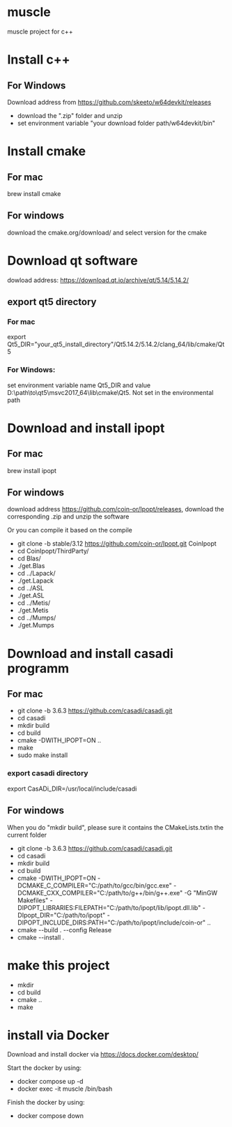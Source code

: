 # muscle
muscle project for c++

# Install c++

## For Windows
Download address from https://github.com/skeeto/w64devkit/releases
* download the ".zip" folder and unzip
* set environment variable "your download folder path/w64devkit/bin"

# Install cmake

## For mac

brew install cmake

## For windows

download the cmake.org/download/ and select version for the cmake

# Download qt software
dowload address: https://download.qt.io/archive/qt/5.14/5.14.2/

## export qt5 directory

### For mac
export Qt5_DIR="your_qt5_install_directory"/Qt5.14.2/5.14.2/clang_64/lib/cmake/Qt5

### For Windows:
set environment variable name Qt5_DIR and value D:\path\to\qt5\msvc2017_64\lib\cmake\Qt5. Not set in the environmental path

# Download and install ipopt

## For mac
brew install ipopt

## For windows
download address https://github.com/coin-or/Ipopt/releases, download the corresponding .zip and unzip the software

Or you can compile it based on the compile

* git clone -b stable/3.12 https://github.com/coin-or/Ipopt.git CoinIpopt
* cd CoinIpopt/ThirdParty/
* cd Blas/
* ./get.Blas
* cd ../Lapack/
* ./get.Lapack
* cd ../ASL
* ./get.ASL
* cd ../Metis/
* ./get.Metis
* cd ../Mumps/
* ./get.Mumps


# Download and install casadi programm

## For mac
* git clone -b 3.6.3 https://github.com/casadi/casadi.git
* cd casadi
* mkdir build
* cd build
* cmake -DWITH_IPOPT=ON ..
* make
* sudo make install

### export casadi directory
export CasADi_DIR=/usr/local/include/casadi

## For windows
When you do "mkdir build", please sure it contains the CMakeLists.txtin the current folder
* git clone -b 3.6.3 https://github.com/casadi/casadi.git
* cd casadi
* mkdir build
* cd build
* cmake -DWITH_IPOPT=ON -DCMAKE_C_COMPILER="C:/path/to/gcc/bin/gcc.exe" -DCMAKE_CXX_COMPILER="C:/path/to/g++/bin/g++.exe" -G "MinGW Makefiles" -DIPOPT_LIBRARIES:FILEPATH="C:/path/to/ipopt/lib/ipopt.dll.lib" -DIpopt_DIR="C:/path/to/ipopt" -DIPOPT_INCLUDE_DIRS:PATH="C:/path/to/ipopt/include/coin-or" ..
* cmake --build . --config Release
* cmake --install .


# make this project
* mkdir
* cd build
* cmake ..
* make

# install via Docker
Download and install docker via https://docs.docker.com/desktop/

Start the docker by using:
* docker compose up -d
* docker exec -it muscle /bin/bash

Finish the docker by using:
* docker compose down

